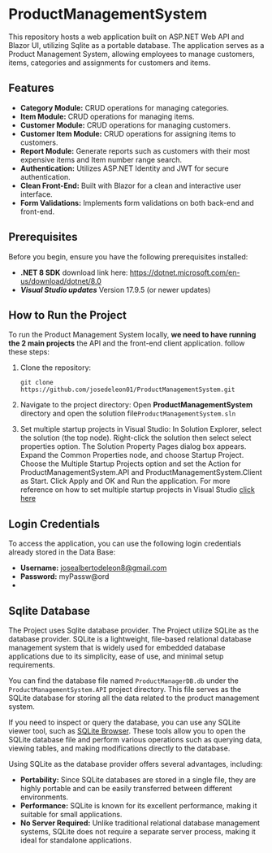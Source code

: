 # ProductManagementSystem
This repository hosts a web application built on ASP.NET Web API and Blazor UI, utilizing Sqlite as a portable database. The application serves as a Product Management System, allowing employees to manage customers, items, categories and assignments for customers and items.

## Features
- **Category Module:** CRUD operations for managing categories.
- **Item Module:** CRUD operations for managing items.
- **Customer Module:** CRUD operations for managing customers.
- **Customer Item Module:** CRUD operations for assigning items to customers.
- **Report Module:** Generate reports such as customers with their most expensive items and Item number range search.
- **Authentication:** Utilizes ASP.NET Identity and JWT for secure authentication.
- **Clean Front-End:** Built with Blazor for a clean and interactive user interface.
- **Form Validations:** Implements form validations on both back-end and front-end.
## Prerequisites

Before you begin, ensure you have the following prerequisites installed:

- **.NET 8 SDK**  download link here: https://dotnet.microsoft.com/en-us/download/dotnet/8.0
- ***Visual Studio updates*** Version 17.9.5 (or newer updates)
## How to Run the Project

To run the Product Management System locally, **we need to have running the 2 main projects** the API and the front-end client application. follow these steps:

1. Clone the repository:
   ```
   git clone https://github.com/josedeleon01/ProductManagementSystem.git
   ```
2. Navigate to the project directory: 
    Open **ProductManagementSystem** directory and open the solution file`ProductManagementSystem.sln` 

3. Set multiple startup projects in Visual Studio:
In Solution Explorer, select the solution (the top node). Right-click the solution then select select properties option. 
The Solution Property Pages dialog box appears.
Expand the Common Properties node, and choose Startup Project.
Choose the Multiple Startup Projects option and set the Action for ProductManagementSystem.API and  ProductManagementSystem.Client as Start. Click Apply and OK and Run the application.
For more reference on how to set multiple startup projects in Visual Studio [click here](https://learn.microsoft.com/en-us/visualstudio/ide/how-to-set-multiple-startup-projects?view=vs-2022)


## Login Credentials

To access the application, you can use the following login credentials already stored in the Data Base:

- **Username:** josealbertodeleon8@gmail.com
- **Password:** myPassw@ord
- 
## Sqlite Database

The Project uses Sqlite database provider. The Project utilize SQLite as the database provider. SQLite is a lightweight, file-based relational database management system that is widely used for embedded database applications due to its simplicity, ease of use, and minimal setup requirements.

You can find the database file named `ProductManagerDB.db` under the `ProductManagementSystem.API` project directory. This file serves as the SQLite database for storing all the data related to the product management system.

If you need to inspect or query the database, you can use any SQLite viewer tool, such as [SQLite Browser](https://sqlitebrowser.org). These tools allow you to open the SQLite database file and perform various operations such as querying data, viewing tables, and making modifications directly to the database.

Using SQLite as the database provider offers several advantages, including:
- **Portability:** Since SQLite databases are stored in a single file, they are highly portable and can be easily transferred between different environments.
- **Performance:** SQLite is known for its excellent performance, making it suitable for small applications.
- **No Server Required:** Unlike traditional relational database management systems, SQLite does not require a separate server process, making it ideal for standalone applications.






